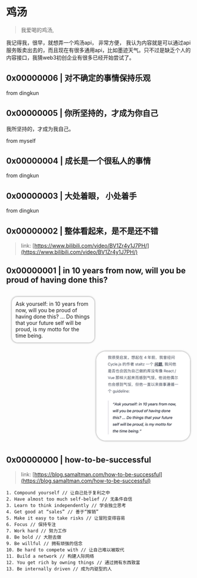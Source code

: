 # 鸡汤
> 我爱喝的鸡汤, 

我记得我，很早，就想弄一个鸡汤api， 非常方便， 我认为内容就是可以通过api服务贩卖出去的，而且现在有很多通用api，比如墨迹天气。只不过是缺乏个人的内容接口，我猜web3初创企业有很多已经开始尝试了。

## 0x00000006 | 对不确定的事情保持乐观

from dingkun

## 0x00000005 | 你所坚持的，才成为你自己

我所坚持的，才成为我自己。

from myself

## 0x00000004 | 成长是一个很私人的事情

from dingkun

## 0x00000003 | 大处着眼， 小处着手

from dingkun

## 0x00000002 | 整体看起来，是不是还不错
> link: [https://www.bilibili.com/video/BV1Zr4y1J7PH/](https://www.bilibili.com/video/BV1Zr4y1J7PH/)

## 0x00000001 | in 10 years from now, will you be proud of having done this?
<div style="width: 100%; overflow: hidden;">
<p style="width: 40%; float:left; margin-left: 15px; margin-top:15px; padding: 10px; box-shadow: 0px 0px 5px gray; border-radius: 15px;"> 
Ask yourself: in 10 years from now, will you be proud of having done this? 
... Do things that your future self will be proud, is my motto for the time being.
</p><img src="./images/ten_years.jpg" style="width: 50%; float:right; margin:10px; box-shadow: 0px 0px 5px gray; border-radius: 25px;"></img>
</div>

## 0x00000000 | how-to-be-successful

> link: [https://blog.samaltman.com/how-to-be-successful](https://blog.samaltman.com/how-to-be-successful)
```text
1. Compound yourself // 让自己处于复利之中
2. Have almost too much self-belief // 无条件自信
3. Learn to think independently // 学会独立思考
4. Get good at “sales” // 善于“推销”
5. Make it easy to take risks // 让冒险变得容易
6. Focus // 保持专注
7. Work hard // 努力工作
8. Be bold // 大胆去做
9. Be willful // 拥有顽强的信念
10. Be hard to compete with // 让自己难以被取代
11. Build a network // 构建人际网络
12. You get rich by owning things // 通过拥有东西致富
13. Be internally driven // 成为内驱型的人
```





